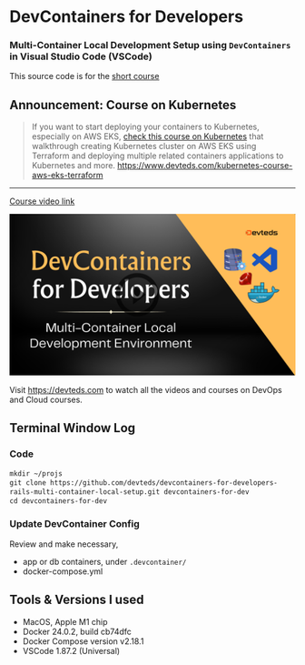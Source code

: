 # DevContainers for Developers

### Multi-Container Local Development Setup using `DevContainers` in Visual Studio Code (VSCode)

This source code is for the [short course](https://youtu.be/xfeQ6vDuidA)

## Announcement: Course on Kubernetes

> If you want to start deploying your containers to Kubernetes, especially on AWS EKS, [check this course on Kubernetes](https://www.devteds.com/kubernetes-course-aws-eks-terraform) that walkthrough creating Kubernetes cluster on AWS EKS using Terraform and deploying multiple related containers applications to Kubernetes and more. https://www.devteds.com/kubernetes-course-aws-eks-terraform 

---

[Course video link](https://youtu.be/xfeQ6vDuidA)

[![Course Video Link](./doc/devc-for-rails-thumbnail-youtube.png)](https://youtu.be/xfeQ6vDuidA)

Visit https://devteds.com to watch all the videos and courses on DevOps and Cloud courses.

## Terminal Window Log

### Code

```
mkdir ~/projs
git clone https://github.com/devteds/devcontainers-for-developers-rails-multi-container-local-setup.git devcontainers-for-dev
cd devcontainers-for-dev
```

### Update DevContainer Config

Review and make necessary,

- app or db containers, under `.devcontainer/`
- docker-compose.yml

## Tools & Versions I used

- MacOS, Apple M1 chip
- Docker 24.0.2, build cb74dfc
- Docker Compose version v2.18.1
- VSCode 1.87.2 (Universal)
